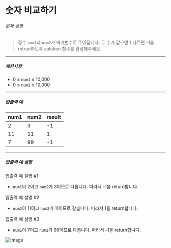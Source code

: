 # 숫자 비교하기



###### 문제 설명

> 정수 `num1`과 `num2`가 매개변수로 주어집니다. 두 수가 같으면 1 다르면 -1을 retrun하도록 solution 함수를 완성해주세요.

---

##### 제한사항

- 0 ≤ `num1` ≤ 10,000
- 0 ≤ `num2` ≤ 10,000

---

##### 입출력 예

| num1 | num2 | result |
| ---- | ---- | ------ |
| 2    | 3    | -1     |
| 11   | 11   | 1      |
| 7    | 99   | -1     |

---

##### 입출력 예 설명

입출력 예 설명 #1

- `num1`이 2이고 `num2`가 3이므로 다릅니다. 따라서 -1을 return합니다.

입출력 예 설명 #2

- `num1`이 11이고 `num2`가 11이므로 같습니다. 따라서 1을 return합니다.

입출력 예 설명 #3

- `num1`이 7이고 `num2`가 99이므로 다릅니다. 따라서 -1을 return합니다.

![image](https://user-images.githubusercontent.com/116260619/213592381-86965a90-5c73-452f-9358-c63d366fa249.png)
